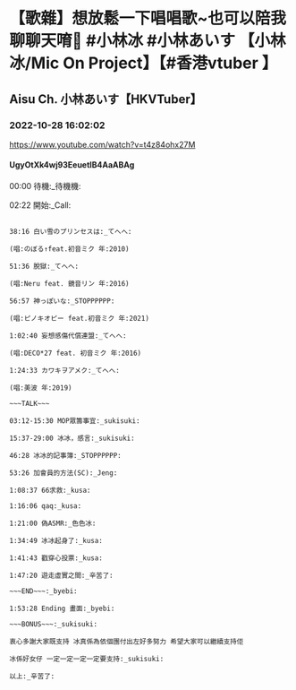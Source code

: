 # 【歌雜】想放鬆一下唱唱歌~也可以陪我聊聊天唷🧊 #小林冰 #小林あいす 【小林冰/Mic On Project】【#香港vtuber 】

## Aisu Ch. 小林あいす【HKVTuber】

### 2022-10-28 16:02:02

https://www.youtube.com/watch?v=t4z84ohx27M

#### UgyOtXk4wj93EeuetIB4AaABAg

00:00 待機:_待機機:

02:22 開始:_Call:

~~~SONG~~~:_callL::_callR:

38:16 白い雪のプリンセスは:_てへへ:

(唱:のぼる↑feat.初音ミク 年:2010)

51:36 脫獄:_てへへ:

(唱:Neru feat. 鏡音リン 年:2016)

56:57 神っぽいな:_STOPPPPPP:

(唱:ピノキオピー feat.初音ミク 年:2021)

1:02:40 妄想感傷代償連盟:_てへへ:

(唱:DECO*27 feat. 初音ミク 年:2016)

1:24:33 カワキヲアメク:_てへへ:

(唱:美波 年:2019)

~~~TALK~~~

03:12-15:30 MOP眾籌事宜:_sukisuki:

15:37-29:00 冰冰，感言:_sukisuki:

46:28 冰冰的記事簿:_STOPPPPPP:

53:26 加會員的方法(SC):_Jeng:

1:08:37 66求救:_kusa:

1:16:06 qaq:_kusa:

1:21:00 偽ASMR:_色色冰:

1:34:49 冰冰起身了:_kusa:

1:41:43 戳穿心投票:_kusa:

1:47:20 遊走虛實之間:_辛苦了:

~~~END~~~:_byebi:

1:53:28 Ending 畫面:_byebi:

~~~BONUS~~~:_sukisuki:

衷心多謝大家既支持 冰真係為依個團付出左好多努力 希望大家可以繼續支持佢

冰係好女仔 一定一定一定一定要支持:_sukisuki:

以上:_辛苦了:

